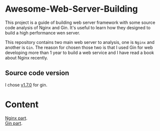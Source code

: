 # Awesome-Web-Server-Building
This project is a guide of building web server framework with some source code analysis of Nginx and Gin. It's useful to learn  how they designed to build a high performance wen server.   

This repository contains two main web server to analysis, one is `Nginx` and another is `Gin`. The reason for chosen those two is that I used Gin for web developing more than 1 year to build a web service and I have read a book about Nginx recently. 

## Source code version 
I chose [v1.7.0](https://github.com/gin-gonic/gin/tree/v1.7.0) for gin.  

# Content

[Nginx part](./nginx).  
[Gin part](./gin).  
